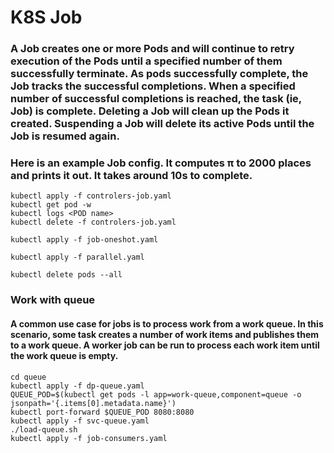 # K8S Job

### A Job creates one or more Pods and will continue to retry execution of the Pods until a specified number of them successfully terminate. As pods successfully complete, the Job tracks the successful completions. When a specified number of successful completions is reached, the task (ie, Job) is complete. Deleting a Job will clean up the Pods it created. Suspending a Job will delete its active Pods until the Job is resumed again.

### Here is an example Job config. It computes π to 2000 places and prints it out. It takes around 10s to complete.

```
kubectl apply -f controlers-job.yaml 
kubectl get pod -w
kubectl logs <POD name>
kubectl delete -f controlers-job.yaml
```

```
kubectl apply -f job-oneshot.yaml
```

```
kubectl apply -f parallel.yaml
```

```
kubectl delete pods --all
```

### Work with queue
#### A common use case for jobs is to process work from a work queue. In this scenario, some task creates a number of work items and publishes them to a work queue. A worker job can be run to process each work item until the work queue is empty.
```
cd queue
kubectl apply -f dp-queue.yaml
QUEUE_POD=$(kubectl get pods -l app=work-queue,component=queue -o jsonpath='{.items[0].metadata.name}')
kubectl port-forward $QUEUE_POD 8080:8080
kubectl apply -f svc-queue.yaml
./load-queue.sh
kubectl apply -f job-consumers.yaml
```

